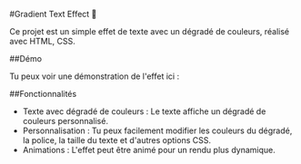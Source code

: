 #Gradient Text Effect 🌈

Ce projet est un simple effet de texte avec un dégradé de couleurs, réalisé avec HTML, CSS.

##Démo

Tu peux voir une démonstration de l'effet ici : 



##Fonctionnalités

* Texte avec dégradé de couleurs : Le texte affiche un dégradé de couleurs personnalisé.
* Personnalisation : Tu peux facilement modifier les couleurs du dégradé, la police, la taille du texte et d'autres options CSS.
* Animations : L'effet peut être animé pour un rendu plus dynamique.
